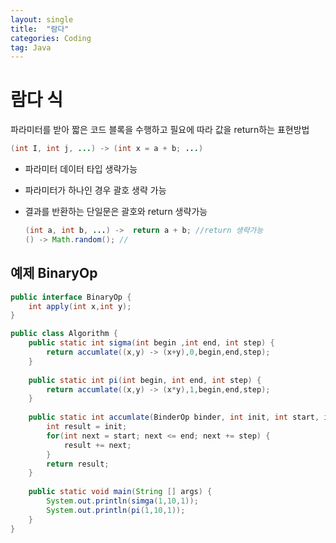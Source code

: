```yaml
---
layout: single
title:  "람다"
categories: Coding
tag: Java
---
```


# 람다 식

파라미터를 받아 짧은 코드 블록을 수행하고 필요에 따라 값을 return하는 표현방법

```java
(int I, int j, ...) -> (int x = a + b; ...)
```

- 파라미터 데이터 타입 생략가능

- 파라미터가 하나인 경우 괄호 생략 가능

- 결과를 반환하는 단일문은 괄호와 return 생략가능

  ```java
  (int a, int b, ...) ->  return a + b; //return 생략가능
  () -> Math.random(); // 
  ```

  



## 예제 BinaryOp 

```java
public interface BinaryOp {
	int apply(int x,int y);
}

public class Algorithm {
	public static int sigma(int begin ,int end, int step) {
		return accumlate((x,y) -> (x+y),0,begin,end,step);
	}
     
    public static int pi(int begin, int end, int step) {
        return accumlate((x,y) -> (x*y),1,begin,end,step);
    }
    
    public static int accumlate(BinderOp binder, int init, int start, int end, int step) {
        int result = init;
        for(int next = start; next <= end; next += step) {
            result += next;
        }
        return result;     
    }
    
    public static void main(String [] args) {
        System.out.println(simga(1,10,1));
        System.out.println(pi(1,10,1));
    }
}
```

